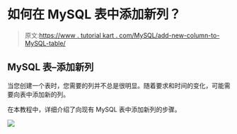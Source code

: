 # 如何在 MySQL 表中添加新列？

> 原文:[https://www . tutorial kart . com/MySQL/add-new-column-to-MySQL-table/](https://www.tutorialkart.com/mysql/add-new-column-to-mysql-table/)

## MySQL 表–添加新列

当您创建一个表时，您需要的列并不总是很明显。随着要求和时间的变化，可能需要向表中添加新的列。

在本教程中，详细介绍了向现有 MySQL 表中添加新列的步骤。

[![](../Images/925da31b32d6bc3827932f6c8afb11bb.png)](https://www.tutorialkart.com/)